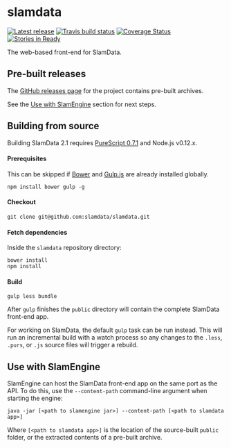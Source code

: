 # slamdata

[![Latest release](https://img.shields.io/github/release/slamdata/slamdata.svg)](https://github.com/slamdata/slamdata/releases)
[![Travis build status](https://travis-ci.org/slamdata/slamdata.svg?branch=master)](https://travis-ci.org/slamdata/slamdata)
[![Coverage Status](https://coveralls.io/repos/slamdata/slamdata/badge.svg)](https://coveralls.io/r/slamdata/slamdata)
[![Stories in Ready](https://badge.waffle.io/slamdata/slamdata.png?label=ready&title=Ready)](https://waffle.io/slamdata/slamdata)

The web-based front-end for SlamData.

## Pre-built releases

The [GitHub releases page](https://github.com/slamdata/slamdata/releases) for the project contains pre-built archives.

See the [Use with SlamEngine](#use-with-slamengine) section for next steps.

## Building from source

Building SlamData 2.1 requires [PureScript 0.7.1](https://github.com/purescript/purescript/releases/tag/v0.7.1) and Node.js v0.12.x.

#### Prerequisites

This can be skipped if [Bower](http://bower.io/) and [Gulp.js](http://gulpjs.com/) are already installed globally.

```
npm install bower gulp -g
```

#### Checkout

```
git clone git@github.com:slamdata/slamdata.git
```

#### Fetch dependencies

Inside the `slamdata` repository directory:

```
bower install
npm install
```

#### Build

```
gulp less bundle
```

After `gulp` finishes the `public` directory will contain the complete SlamData front-end app.

For working on SlamData, the default `gulp` task can be run instead. This will run an incremental build with a watch process so any changes to the `.less`, `.purs`, or `.js` source files will trigger a rebuild.

## Use with SlamEngine

SlamEngine can host the SlamData front-end app on the same port as the API. To do this, use the `--content-path` command-line argument when starting the engine:

```
java -jar [<path to slamengine jar>] --content-path [<path to slamdata app>]
```

Where `[<path to slamdata app>]` is the location of the source-built `public` folder, or the extracted contents of a pre-built archive.
